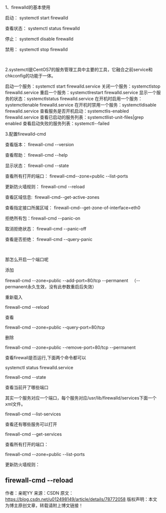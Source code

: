 1、firewalld的基本使用

启动： systemctl start firewalld

查看状态： systemctl status firewalld 

停止： systemctl disable firewalld

禁用： systemctl stop firewalld

 

2.systemctl是CentOS7的服务管理工具中主要的工具，它融合之前service和chkconfig的功能于一体。

启动一个服务：systemctl start firewalld.service
关闭一个服务：systemctlstop firewalld.service
重启一个服务：systemctlrestart firewalld.service
显示一个服务的状态：systemctlstatus firewalld.service
在开机时启用一个服务：systemctlenable firewalld.service
在开机时禁用一个服务：systemctldisable firewalld.service
查看服务是否开机启动：systemctlis-enabled firewalld.service
查看已启动的服务列表：systemctllist-unit-files|grep enabled
查看启动失败的服务列表：systemctl--failed

3.配置firewalld-cmd

查看版本： firewall-cmd --version

查看帮助： firewall-cmd --help

显示状态： firewall-cmd --state

查看所有打开的端口： firewall-cmd--zone=public --list-ports

更新防火墙规则： firewall-cmd --reload

查看区域信息:  firewall-cmd--get-active-zones

查看指定接口所属区域： firewall-cmd--get-zone-of-interface=eth0

拒绝所有包：firewall-cmd --panic-on

取消拒绝状态： firewall-cmd --panic-off

查看是否拒绝： firewall-cmd --query-panic

 

那怎么开启一个端口呢

添加

firewall-cmd --zone=public --add-port=80/tcp --permanent   （--permanent永久生效，没有此参数重启后失效）

重新载入

firewall-cmd --reload

查看

firewall-cmd --zone=public --query-port=80/tcp

删除

firewall-cmd --zone=public --remove-port=80/tcp --permanent




查看firewall是否运行,下面两个命令都可以

systemctl status firewalld.service

firewall-cmd --state



查看当前开了哪些端口

其实一个服务对应一个端口，每个服务对应/usr/lib/firewalld/services下面一个xml文件。

firewall-cmd --list-services





查看还有哪些服务可以打开

firewall-cmd --get-services





查看所有打开的端口： 

firewall-cmd --zone=public --list-ports







更新防火墙规则： 

firewall-cmd --reload
--------------------- 
作者：亲昵YY 
来源：CSDN 
原文：https://blog.csdn.net/u012498149/article/details/78772058 
版权声明：本文为博主原创文章，转载请附上博文链接！